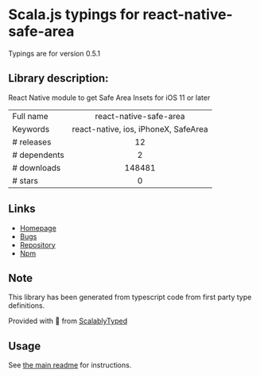 
# Scala.js typings for react-native-safe-area

Typings are for version 0.5.1

## Library description:
React Native module to get Safe Area Insets for iOS 11 or later

|                    |                 |
| ------------------ | :-------------: |
| Full name          | react-native-safe-area |
| Keywords           | react-native, ios, iPhoneX, SafeArea |
| # releases         | 12 |
| # dependents       | 2 |
| # downloads        | 148481 |
| # stars            | 0 |

## Links
- [Homepage](https://github.com/miyabi/react-native-safe-area#readme)
- [Bugs](https://github.com/miyabi/react-native-safe-area/issues)
- [Repository](https://github.com/miyabi/react-native-safe-area)
- [Npm](https://www.npmjs.com/package/react-native-safe-area)
    


## Note
This library has been generated from typescript code from first party type definitions.

Provided with :purple_heart: from [ScalablyTyped](https://github.com/oyvindberg/ScalablyTyped)

## Usage
See [the main readme](../../readme.md) for instructions.


